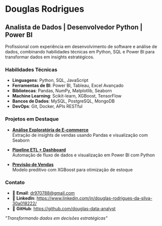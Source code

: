 # Douglas Rodrigues

## Analista de Dados | Desenvolvedor Python | Power BI  

Profissional com experiência em desenvolvimento de software e análise de dados, combinando habilidades técnicas em Python, SQL e Power BI para transformar dados em insights estratégicos.  

### Habilidades Técnicas

- **Linguagens**: Python, SQL, JavaScript  
- **Ferramentas de BI**: Power BI, Tableau, Excel Avançado  
- **Bibliotecas**: Pandas, NumPy, Matplotlib, Seaborn  
- **Machine Learning**: Scikit-learn, XGBoost, TensorFlow  
- **Bancos de Dados**: MySQL, PostgreSQL, MongoDB  
- **DevOps**: Git, Docker, APIs RESTful  

### Projetos em Destaque

- **[Análise Exploratória de E-commerce](https://github.com/douglas-data-analyst/ecommerce-analysis)**  
  Extração de insights de vendas usando Pandas e visualização com Seaborn  

- **[Pipeline ETL + Dashboard](https://github.com/douglas-data-analyst/etl-dashboard)**  
  Automação de fluxo de dados e visualização em Power BI com Python  

- **[Previsão de Vendas](https://github.com/douglas-data-analyst/sales-prediction)**  
  Modelo preditivo com XGBoost para otimização de estoque  

### Contato

- 📩 **Email**: dr970788@gmail.com  
- 💼 **LinkedIn**: https://www.linkedin.com/in/douglas-rodrigues-da-silva-30a018222/
- 🐙 **GitHub**: https://github.com/douglas-data-analyst

*"Transformando dados em decisões estratégicas"*  

